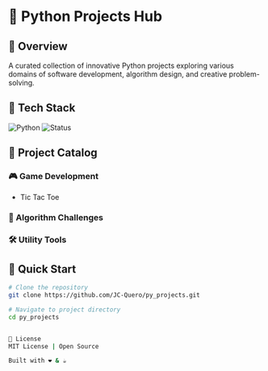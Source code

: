 # 🐍 Python Projects Hub

## 🚀 Overview

A curated collection of innovative Python projects exploring various domains of software development, algorithm design, and creative problem-solving.

## 🔧 Tech Stack

![Python](https://img.shields.io/badge/Python-3.8%2B-blue?logo=python&logoColor=white)
![Status](https://img.shields.io/badge/Status-Active-green)

## 📂 Project Catalog

### 🎮 Game Development
- Tic Tac Toe


### 🧠 Algorithm Challenges


### 🛠️ Utility Tools


## 🌟 Quick Start

```bash
# Clone the repository
git clone https://github.com/JC-Quero/py_projects.git

# Navigate to project directory
cd py_projects


📜 License
MIT License | Open Source

Built with ❤️ & ☕ 
